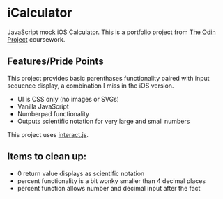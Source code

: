 # iCalculator

JavaScript mock iOS Calculator. This is a portfolio project from [The Odin Project](https://www.theodinproject.com/paths/foundations/courses/foundations/lessons/calculator) coursework. 

## Features/Pride Points

This project provides basic parenthases functionality paired with input sequence display, a combination I miss in the iOS version.

- UI is CSS only (no images or SVGs)
- Vanilla JavaScript
- Numberpad functionality
- Outputs scientific notation for very large and small numbers

This project uses [interact.js](https://interactjs.io). 

## Items to clean up: 

- 0 return value displays as scientific notation
- percent functionality is a bit wonky smaller than 4 decimal places
- percent function allows number and decimal input after the fact
